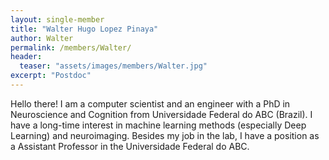 ```yaml
---
layout: single-member
title: "Walter Hugo Lopez Pinaya"
author: Walter
permalink: /members/Walter/
header:
  teaser: "assets/images/members/Walter.jpg"
excerpt: "Postdoc"
---
```


Hello there! I am a computer scientist and an engineer with a PhD in Neuroscience and Cognition from Universidade Federal do ABC (Brazil). I have a long-time interest in machine learning methods (especially Deep Learning) and neuroimaging. Besides my job in the lab, I have a position as a Assistant Professor in the Universidade Federal do ABC.
